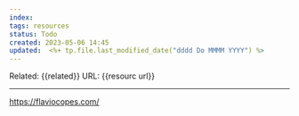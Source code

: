 ```yaml
---
index: 
tags: resources
status: Todo
created: 2023-05-06 14:45
updated:  <%+ tp.file.last_modified_date("dddd Do MMMM YYYY") %>
---
```

Related: {{related}}
URL: {{resourc url}}

---
https://flaviocopes.com/